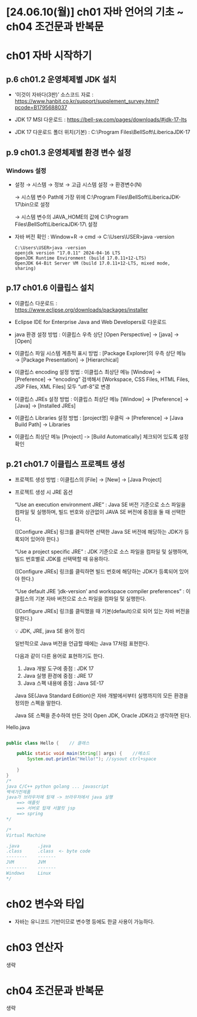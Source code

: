 # [24.06.10(월)] ch01 자바 언어의 기초 ~ ch04 조건문과 반복문

# ch01 자바 시작하기

## p.6 ch01.2 운영체제별 JDK 설치

- ‘이것이 자바다(3판)’  소스코드 자료 : https://www.hanbit.co.kr/support/supplement_survey.html?pcode=B1795688037

- JDK 17 MSI 다운로드 : https://bell-sw.com/pages/downloads/#jdk-17-lts
- JDK 17 다운로드 폴더 위치(기본) : C:\Program Files\BellSoft\LibericaJDK-17

## p.9 ch01.3 운영체제별 환경 변수 설정

### Windows 설정

- 설정 → 시스템 → 정보 → 고급 시스템 설정 → 환경변수(N)
    
    → 시스템 변수 Path에 가장 위에 C:\Program Files\BellSoft\LibericaJDK-17\bin으로 설정
    
    → 시스템 변수의 JAVA_HOME의 값에 C:\Program Files\BellSoft\LibericaJDK-17\ 설정
    

- 자바 버전 확인 : Window+R -> cmd -> C:\Users\USER>java -version
    
    ```
    C:\Users\USER>java -version
    openjdk version "17.0.11" 2024-04-16 LTS
    OpenJDK Runtime Environment (build 17.0.11+12-LTS)
    OpenJDK 64-Bit Server VM (build 17.0.11+12-LTS, mixed mode, sharing)
    ```
    

## p.17 ch01.6 이클립스 설치

- 이클립스 다운로드 : https://www.eclipse.org/downloads/packages/installer
- Eclipse IDE for Enterprise Java and Web Developers로 다운로드

- java 환경 설정 방법 : 이클립스 우측 상단 [Open Perspective] → [java] → [Open]
- 이클립스 파일 시스템 계층적 표시 방법 : [Package Explorer]의 우측 상단 메뉴 → [Package Presentation] → [Hierarchical]
- 이클립스 encoding 설정 방법 : 이클립스 최상단 메뉴 [Window] → [Preference] → “encoding” 검색해서 [Workspace, CSS Files, HTML Files, JSP Files, XML Files] 모두 “utf-8”로 변경
- 이클립스 JREs 설정 방법 : 이클립스 최상단 메뉴 [Window] → [Preference] → [Java] → [Installed JREs]
- 이클립스 Libraries 설정 방법 : [project명] 우클릭 → [Preference] → [Java Build Path] → Libraries
- 이클립스 최상단 메뉴 [Project] -> [Build Automatically] 체크되어 있도록 설정 확인

## p.21 ch01.7 이클립스 프로젝트 생성

- 프로젝트 생성 방법 : 이클립스의 [File] → [New] → [Java Project]
- 프로젝트 생성 시 JRE 옵션
    
    “Use an execution environment JRE” : Java SE 버전 기준으로 소스 파일을 컴파일 및 실행하며, 빌드 번호와 상관없이 JAVA SE 버전에 중점을 둘 때 선택한다.
    
    ([Configure JREs] 링크를 클릭하면 선택한 Java SE 버전에 해당하는 JDK가 등록되어 있어야 한다.)
    
    “Use a project specific JRE” : JDK 기준으로 소스 파일을 컴파일 및 실행하며, 빌드 번호별로 JDK를 선택택할 때 유용하다.
    
    ([Configure JREs] 링크를 클릭하면 빌드 번호에 해당하는 JDK가 등록되어 있어야 한다.)
    
    “Use default JRE ‘jdk-version’ and workspace compiler preferences” : 이클립스의 기본 자바 버전으로 소스 파일을 컴파일 및 실행한다.
    
    ([Configure JREs] 링크를 클릭했을 때 기본(default)으로 되어 있는 자바 버전을 말한다.)
    
    <aside>
    💡 JDK, JRE, java SE 용어 정리
    
    일반적으로 Java 버전을 언급할 때에는 Java 17처럼 표현한다. 
    
    다음과 같이 다른 용어로 표현하기도 한다.
    
    1. Java 개발 도구에 중점 : JDK 17
    2. Java 실행 환경에 중점 : JRE 17
    3. Java 스펙 내용에 중점 : Java SE-17
    
    Java SE(Java Standard Edition)은 자바 개발에서부터 실행까지의 모든 환경을 정의한 스펙을 말한다.
    
    Java SE 스펙을 준수하여 만든 것이 Open JDK, Oracle JDK라고 생각하면 된다.
    
    </aside>
    

Hello.java

```java

public class Hello {	// 클래스

	public static void main(String[] args) { 	//메소드
		System.out.println("Hello!"); //sysout ctrl+space
		
	}
}
/*
java C/C++ python golang ... javascript
백색가전제품
java가 브라우저에 탐재 -> 브라우저에서 java 실행
	==> 애플릿
	==> 서버로 탑재 서블릿 jsp
	==> spring
*/

/*
Virtual Machine

.java		.java
.class		.class	<- byte code 
--------	-------
JVM			JVM
--------	-------
Windows		Linux
*/
```



# ch02 변수와 타입

- 자바는 유니코드 기반이므로 변수명 등에도 한글 사용이 가능하다.



# ch03 연산자

생략



# ch04 조건문과 반복문

생략


